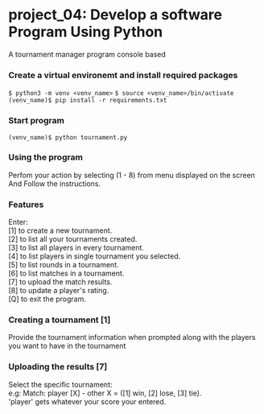 # project_04: Develop a software Program Using Python
A tournament manager program console based
### Create a virtual environemt and install required packages
`$ python3 -m venv <venv_name>`
`$ source <venv_name>/bin/activate`
`(venv_name)$ pip install -r requirements.txt`
### Start program
`(venv_name)$ python tournament.py`

### Using the program
Perfom your action by selecting (1 - 8) from menu displayed on the screen
And Follow the instructions.
### Features
Enter:  
[1] to create a new tournament.    
[2] to list all your tournaments created.    
[3] to list all players in every tournament.      
[4] to list players in single tournament you selected.      
[5] to list rounds in a tournament.      
[6] to list matches in a tournament.       
[7] to upload the match results.      
[8] to update a player's rating.      
[Q] to exit the program.       

### Creating a tournament [1]
Provide the tournament information when prompted along with the players you want to have in the tournament

### Uploading the results [7]
Select the specific tournament:      
e.g: Match: player [X] - other X = ([1] win, [2] lose, [3] tie).     
'player' gets whatever your score your entered.    
